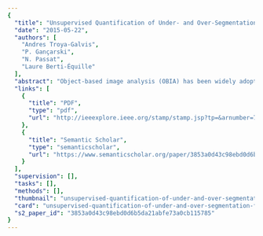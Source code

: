 ```yaml
---
{
  "title": "Unsupervised Quantification of Under- and Over-Segmentation for Object-Based Remote Sensing Image Analysis",
  "date": "2015-05-22",
  "authors": [
    "Andres Troya-Galvis",
    "P. Gançarski",
    "N. Passat",
    "Laure Berti-Équille"
  ],
  "abstract": "Object-based image analysis (OBIA) has been widely adopted as a common paradigm to deal with very high-resolution remote sensing images. Nevertheless, OBIA methods strongly depend on the results of image segmentation. Many segmentation quality metrics have been proposed. Supervised metrics give accurate quality estimation but require a ground-truth segmentation as reference. Unsupervised metrics only make use of intrinsic image and segment properties; yet most of them strongly depend on the application and do not deal well with the variability of objects in remote sensing images. Furthermore, the few metrics developed in a remote sensing context mainly focus on global evaluation. In this paper, we propose a novel unsupervised metric, which evaluates local quality (per segment) by analyzing segment neighborhood, thus quantifying under- and over-segmentation given a certain homogeneity criterion. Additionally, we propose two variants of this metric, for estimating global quality of remote sensing image segmentation by the aggregation of local quality scores. Finally, we analyze the behavior of the proposed metrics and validate their applicability for finding segmentation results having good tradeoff between both kinds of errors.",
  "links": [
    {
      "title": "PDF",
      "type": "pdf",
      "url": "http://ieeexplore.ieee.org/stamp/stamp.jsp?tp=&arnumber=7112093"
    },
    {
      "title": "Semantic Scholar",
      "type": "semanticscholar",
      "url": "https://www.semanticscholar.org/paper/3853a0d43c98ebd0d6b5da21abfe73a0cb115785"
    }
  ],
  "supervision": [],
  "tasks": [],
  "methods": [],
  "thumbnail": "unsupervised-quantification-of-under-and-over-segmentation-for-object-based-remote-sensing-image-analysis-thumb.jpg",
  "card": "unsupervised-quantification-of-under-and-over-segmentation-for-object-based-remote-sensing-image-analysis-card.jpg",
  "s2_paper_id": "3853a0d43c98ebd0d6b5da21abfe73a0cb115785"
}
---
```


